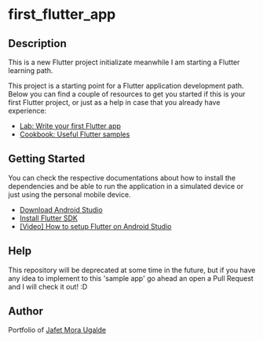 # first_flutter_app

## Description
This is a new Flutter project initializate meanwhile I am starting a Flutter learning path.

This project is a starting point for a Flutter application development path. Below you can find a couple of resources to get you started if this is your first Flutter project, or just as a help in case that you already have experience:

- [Lab: Write your first Flutter app](https://flutter.dev/docs/get-started/codelab)
- [Cookbook: Useful Flutter samples](https://flutter.dev/docs/cookbook)

## Getting Started

You can check the respective documentations about how to install the dependencies and be able to run the application in a simulated device or just using the personal mobile device.

- [Download Android Studio](https://developer.android.com/studio)
- [Install Flutter SDK](https://docs.flutter.dev/get-started/install)
- [[Video] How to setup Flutter on Android Studio](https://www.youtube.com/watch?v=hfz_AraTk_k)

## Help
This repository will be deprecated at some time in the future, but if you have any idea to implement to this 'sample app' go ahead an open a Pull Request and I will check it out! :D

## Author
Portfolio of [Jafet Mora Ugalde](https://jafet-portfolio.herokuapp.com/)